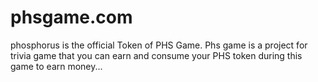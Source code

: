 # phsgame.com

phosphorus is the official Token of PHS Game. Phs game is a project for trivia game that you can earn and consume your PHS token during this game to earn money...  
